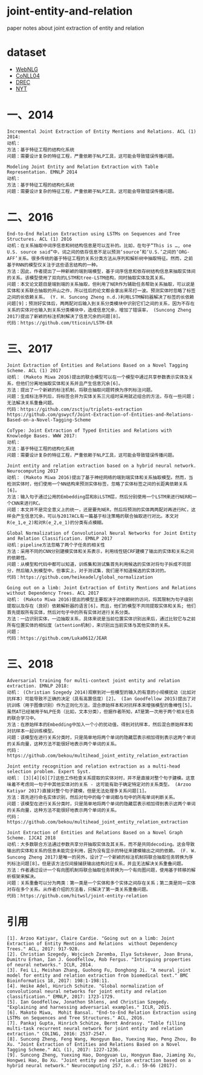 # joint-entity-and-relation
paper notes about joint extraction of entity and relation

# dataset
- [WebNLG](https://drive.google.com/open?id=1zISxYa-8ROe2Zv8iRc82jY9QsQrfY1Vj)
- [CoNLL04](http://cogcomp.org/Data/ER/conll04.corp)
- [DREC](https://github.com/bekou/multihead_joint_entity_relation_extraction/tree/master/data/DREC)
- [NYT](https://drive.google.com/drive/folders/0B--ZKWD8ahE4UktManVsY1REOUk?usp=sharing)

# 一、2014
	Incremental Joint Extraction of Entity Mentions and Relations. ACL (1) 2014:
	动机：
	方法：基于特征工程的结构化系统
	问题：需要设计复杂的特征工程，严重依赖于NLP工具，这可能会导致错误传播问题。

	Modeling Joint Entity and Relation Extraction with Table Representation. EMNLP 2014
	动机：
	方法：基于特征工程的结构化系统
	问题：需要设计复杂的特征工程，严重依赖于NLP工具，这可能会导致错误传播问题。

# 二、2016
	End-to-End Relation Extraction using LSTMs on Sequences and Tree 
	Structures. ACL (1) 2016
	动机：在关系抽取中词序信息和树结构信息是可以互补的。比如，在句子“This is …, one U.S. source said”中，词之间的依存信息不足以预测‘source’和‘U.S.’之间的‘ORG-AFF’关系。很多传统的基于特征工程的关系分类方法从序列和解析树中抽取特征。然而，之前基于RNN的模型仅关注于这些语言结构的一种。
	方法：因此，作者提出了一种新颖的端到端模型，基于词序信息和依存树结构信息来抽取实体间的关系。该模型使用了双向的LSTM和tree-LSTM结构，同时抽取实体及其关系。
	问题：本文论文题目是端到端的关系抽取，但利用了NER作为辅助任务帮助关系抽取，可以说是实体和关系联合抽取的开山之作，所以往后的论文都会拿出来吊打一波。预测实体时忽略了标签之间的长依赖关系， (Y. H. Suncong Zheng n.d.)利用LSTM解码器解决了标签的长依赖问题[9]；预测好实体后，两两配对后输入到关系分类模块中识别它们之间的关系，因为不存在关系的实体对也输入到关系分类模块中，造成信息冗余，增加了错误率， (Suncong Zheng 2017)提出了新颖的标注机制解决了信息冗余的问题[8]。
	代码：https://github.com/tticoin/LSTM-ER


# 三、2017
	Joint Extraction of Entities and Relations Based on a Novel Tagging Scheme. ACL (1) 2017
	动机： (Makoto Miwa 2016)提出的联合模型可以在一个模型中通过共享参数表示实体及关系，但他们分离地抽取实体和关系并且产生信息冗余[6]。
	方法：提出了一个新颖的标注机制，将联合抽取问题转换为序列标注问题。
	问题：生成标注序列后，将标签合并为实体关系三元组时采用就近组合的方法，存在一些问题；无法解决关系重叠问题。
	代码：https://github.com/zsctju/triplets-extraction
	https://github.com/gswycf/Joint-Extraction-of-Entities-and-Relations-Based-on-a-Novel-Tagging-Scheme

	CoType: Joint Extraction of Typed Entities and Relations with Knowledge Bases. WWW 2017:
	动机：
	方法：基于特征工程的结构化系统
	问题：需要设计复杂的特征工程，严重依赖于NLP工具，这可能会导致错误传播问题。

	Joint entity and relation extraction based on a hybrid neural network. Neurocomputing 2017
	动机： (Makoto Miwa 2016)提出了基于神经网络的端到端实体和关系抽取模型。然而，当检测实体时，他们使用一个NN结构来预测实体标签，忽略了实体标签之间的长距离依赖关系[6]。
	方法：输入句子通过公用的Embedding层和BiLSTM层，然后分别使用一个LSTM来进行NER和一个CNN来进行RC。
	问题：本文并不是完全意义上的统一，还是要先NER，然后将预测的实体两两配对再进行RC，这样会产生信息冗余，可以与2017ACL有一篇基于标注策略的联合抽取进行对比。本文对R(e_1,e_2)和对R(e_2,e_1)的分类有点模糊。

	Global Normalization of Convolutional Neural Networks for Joint Entity and Relation Classification. EMNLP 2017
	动机：pipeline方法忽略了两个子任务的相关性
	方法：采用不同的CNN分别建模实体和关系表示，利用线性链CRF建模了输出的实体和关系之间的依赖性。
	问题：从模型和代码中都可以知道，训练集和测试集首先利用候选的实体对将句子拆成不同部分，然后输入到模型中。但事实上，对于测试集，我们是不知道候选的实体对的。
	代码：https://github.com/heikeadel/global_normalization

	Going out on a limb: Joint Extraction of Entity Mentions and Relations without Dependency Trees. ACL 2017
	动机： (Makoto Miwa 2016)提出的模型主要取决于对依赖树的访问，将其限制为句子级别提取以及存在（良好）依赖解析器的语言[6]。而且，他们的模型不共同提取实体和关系; 他们首先提取所有实体，然后对句子中的所有实体对进行关系分类。
	方法：一边识别实体，一边抽取关系，具体来说是当前位置实体识别出来后，通过比较它与之前所有位置实体的相似度（attention机制），来识别出当前实体与其他实体的关系。
	问题：
	代码：https://github.com/Luka0612/JEAR


# 三、2018
	Adversarial training for multi-context joint entity and relation extraction. EMNLP 2018:
	动机： (Christian Szegedy 2014)观察到对一些模型的输入的有意的小规模扰动（比如对抗样本）可能导致不正确的决定（具有高置信度）[2]。 (Ian Goodfellow 2015)提出了对抗训练（用于图像识别）作为正则化方法，混合原始样本和对抗样本来增强模型的鲁棒性[5]。虽然AT已经被用于NLP任务（比如，文本分类），但据作者所知，AT是第一次用于两个相关任务的联合学习中。
	方法：在原始样本的Embedding中加入一个小的扰动值，得到对抗样本，然后混合原始样本和对抗样本一起训练模型。
	问题：该模型在进行关系分类时，只是简单地将两个单词的隐藏层表示相加得到表示这两个单词的关系向量，这种方法不能很好地表示两个单词的关系。
	代码： https://github.com/bekou/multihead_joint_entity_relation_extraction

	Joint entity recognition and relation extraction as a multi-head selection problem. Expert Syst.
	动机： [3][4][6][7]这些工作检查关系提取的实体对时，并不是直接对整个句子建模。这意味着不考虑同一句子中其他实体对的关系 - 这可能有助于确定特定对的关系类型。 (Arzoo Katiyar 2017)直接对整个句子建模，但是无法处理多关系问题[1]。
	方法：首先进行命名实体识别，然后对句中的每个单词都与句中的所有单词判断关系。
	问题：该模型在进行关系分类时，只是简单地将两个单词的隐藏层表示相加得到表示这两个单词的关系向量，这种方法不能很好地表示两个单词的关系。
	代码：https://github.com/bekou/multihead_joint_entity_relation_extraction

	Joint Extraction of Entities and Relations Based on a Novel Graph Scheme. IJCAI 2018
	动机：大多数联合方法通过参数共享分开抽取实体及其关系，而不是共同decoding。这会导致输出的实体和关系的信息未能完全利用，因为没有显示的特征来建模输出之间的依赖。 (F. W. Suncong Zheng 2017)是唯一的另外，设计了一个新颖的标注机制将联合抽取任务转换为序列标注问题[8]。但是该方法仅间接捕获输出结构对应关系，并且无法解决关系重叠问题。
	方法：作者通过设计一个有向图机制将联合抽取任务转换为一个有向图问题，使用基于转移的解析框架来解决。
	问题：关系重叠可以分为两类：第一类是一个实体和多个实体之间存在关系；第二类是同一实体对存在多个关系。从作者介绍的方法看，只解决了第一类关系重叠问题。
	代码：https://github.com/hitwsl/joint-entity-relation


# 引用
	[1]. Arzoo Katiyar, Claire Cardie. "Going out on a limb: Joint Extraction of Entity Mentions and Relations 	without Dependency Trees." ACL, 2017: 917-928.
	[2]. Christian Szegedy, Wojciech Zaremba, Ilya Sutskever, Joan Bruna, Dumitru Erhan, Ian J. Goodfellow, Rob Fergus. "Intriguing properties of neural networks." ICLR, 2014.
	[3]. Fei Li, Meishan Zhang, Guohong Fu, Donghong Ji. "A neural joint model for entity and relation extraction from biomedical text." BMC Bioinformatics 18, 2017: 198:1-198:11.
	[4]. Heike Adel, Hinrich Schütze. "Global normalization of convolutional neural networks for joint entity and relation classification." EMNLP, 2017: 1723-1729.
	[5]. Ian Goodfellow, Jonathon Shlens, and Christian Szegedy. "Explaining and harnessing adversarial examples." ICLR, 2015.
	[6]. Makoto Miwa,  Mohit Bansal. "End-to-End Relation Extraction using LSTMs on Sequences and Tree Structures." ACL, 2016.
	[7]. Pankaj Gupta, Hinrich Schütze, Bernt Andrassy. "Table filling multi-task recurrent neural network for joint entity and relation extraction." COLING, 2016: 2537-2547.
	[8]. Suncong Zheng, Feng Wang, Hongyun Bao, Yuexing Hao, Peng Zhou, Bo Xu. "Joint Extraction of Entities and Relations Based on a Novel Tagging Scheme." ACL (1), 2017: 1227-1236.
	[9]. Suncong Zheng, Yuexing Hao, Dongyuan Lu, Hongyun Bao, Jiaming Xu, Hongwei Hao, Bo Xu. "Joint entity and relation extraction based on a hybrid neural network." Neurocomputing 257, n.d.: 59-66 (2017).


